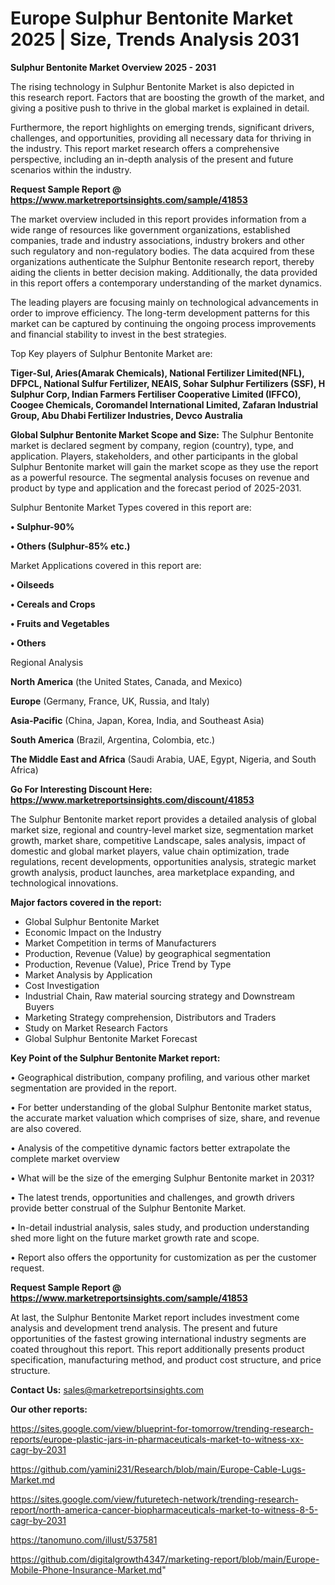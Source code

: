 # Europe Sulphur Bentonite Market 2025 | Size, Trends Analysis 2031

<Strong> Sulphur Bentonite Market Overview 2025 - 2031</strong>

The rising technology in Sulphur Bentonite Market is also depicted in this research report. Factors that are boosting the growth of the market, and giving a positive push to thrive in the global market is explained in detail.

Furthermore, the report highlights on emerging trends, significant drivers, challenges, and opportunities, providing all necessary data for thriving in the industry. This report market research offers a comprehensive perspective, including an in-depth analysis of the present and future scenarios within the industry.

<strong>Request Sample Report @ <a href=https://www.marketreportsinsights.com/sample/41853>https://www.marketreportsinsights.com/sample/41853</a></strong>

The market overview included in this report provides information from a wide range of resources like government organizations, established companies, trade and industry associations, industry brokers and other such regulatory and non-regulatory bodies. The data acquired from these organizations authenticate the Sulphur Bentonite research report, thereby aiding the clients in better decision making. Additionally, the data provided in this report offers a contemporary understanding of the market dynamics.

The leading players are focusing mainly on technological advancements in order to improve efficiency. The long-term development patterns for this market can be captured by continuing the ongoing process improvements and financial stability to invest in the best strategies.

Top Key players of Sulphur Bentonite Market are:

<strong>Tiger-Sul, Aries(Amarak Chemicals), National Fertilizer Limited(NFL), DFPCL, National Sulfur Fertilizer, NEAIS, Sohar Sulphur Fertilizers (SSF), H Sulphur Corp, Indian Farmers Fertiliser Cooperative Limited (IFFCO), Coogee Chemicals, Coromandel International Limited, Zafaran Industrial Group, Abu Dhabi Fertilizer Industries, Devco Australia</strong>

<strong><b>Global Sulphur Bentonite Market Scope and Size:</b></strong>
The Sulphur Bentonite market is declared segment by company, region (country), type, and application. Players, stakeholders, and other participants in the global Sulphur Bentonite market will gain the market scope as they use the report as a powerful resource. The segmental analysis focuses on revenue and product by type and application and the forecast period of 2025-2031.

Sulphur Bentonite Market Types covered in this report are:

<strong>•  Sulphur-90%

•  Others (Sulphur-85% etc.)</strong>

Market Applications covered in this report are:

<strong>•  Oilseeds

•  Cereals and Crops

•  Fruits and Vegetables

•  Others</strong> 

Regional Analysis

<strong>North America</strong> (the United States, Canada, and Mexico)

<strong>Europe</strong> (Germany, France, UK, Russia, and Italy)

<strong>Asia-Pacific</strong> (China, Japan, Korea, India, and Southeast Asia)

<strong>South America</strong> (Brazil, Argentina, Colombia, etc.)

<strong>The Middle East and Africa</strong> (Saudi Arabia, UAE, Egypt, Nigeria, and South Africa)

<strong>Go For Interesting Discount Here: <a href=https://www.marketreportsinsights.com/discount/41853>https://www.marketreportsinsights.com/discount/41853</a></strong>

The Sulphur Bentonite market report provides a detailed analysis of global market size, regional and country-level market size, segmentation market growth, market share, competitive Landscape, sales analysis, impact of domestic and global market players, value chain optimization, trade regulations, recent developments, opportunities analysis, strategic market growth analysis, product launches, area marketplace expanding, and technological innovations.

<strong><b>Major factors covered in the report:</b></strong>
<ul>
  <li>Global Sulphur Bentonite Market </li>
  <li>Economic Impact on the Industry</li>
  <li>Market Competition in terms of Manufacturers</li>
  <li>Production, Revenue (Value) by geographical segmentation</li>
  <li>Production, Revenue (Value), Price Trend by Type</li>
  <li>Market Analysis by Application</li>
  <li>Cost Investigation</li>
  <li>Industrial Chain, Raw material sourcing strategy and Downstream Buyers</li>
  <li>Marketing Strategy comprehension, Distributors and Traders</li>
  <li>Study on Market Research Factors</li>
  <li>Global Sulphur Bentonite Market Forecast</li>
</ul>

<strong><b>Key Point of the Sulphur Bentonite Market report:</b></strong>

• Geographical distribution, company profiling, and various other market segmentation are provided in the report.

• For better understanding of the global Sulphur Bentonite market status, the accurate market valuation which comprises of size, share, and revenue are also covered.

• Analysis of the competitive dynamic factors better extrapolate the complete market overview

• What will be the size of the emerging Sulphur Bentonite market in 2031?

• The latest trends, opportunities and challenges, and growth drivers provide better construal of the Sulphur Bentonite Market.

• In-detail industrial analysis, sales study, and production understanding shed more light on the future market growth rate and scope.

• Report also offers the opportunity for customization as per the customer request.

<strong>Request Sample Report @ <a href=https://www.marketreportsinsights.com/sample/41853>https://www.marketreportsinsights.com/sample/41853</a></strong>

At last, the Sulphur Bentonite Market report includes investment come analysis and development trend analysis. The present and future opportunities of the fastest growing international industry segments are coated throughout this report. This report additionally presents product specification, manufacturing method, and product cost structure, and price structure.

<strong>Contact Us:</strong>
sales@marketreportsinsights.com

<strong>Our other reports:</strong>

<a href=https://sites.google.com/view/blueprint-for-tomorrow/trending-research-reports/europe-plastic-jars-in-pharmaceuticals-market-to-witness-xx-cagr-by-2031>https://sites.google.com/view/blueprint-for-tomorrow/trending-research-reports/europe-plastic-jars-in-pharmaceuticals-market-to-witness-xx-cagr-by-2031</a>

<a href=https://github.com/yamini231/Research/blob/main/Europe-Cable-Lugs-Market.md>https://github.com/yamini231/Research/blob/main/Europe-Cable-Lugs-Market.md</a>

<a href=https://sites.google.com/view/futuretech-network/trending-research-report/north-america-cancer-biopharmaceuticals-market-to-witness-8-5-cagr-by-2031>https://sites.google.com/view/futuretech-network/trending-research-report/north-america-cancer-biopharmaceuticals-market-to-witness-8-5-cagr-by-2031</a>

<a href=https://tanomuno.com/illust/537581>https://tanomuno.com/illust/537581</a>

<a href=https://github.com/digitalgrowth4347/marketing-report/blob/main/Europe-Mobile-Phone-Insurance-Market.md>https://github.com/digitalgrowth4347/marketing-report/blob/main/Europe-Mobile-Phone-Insurance-Market.md</a>"
